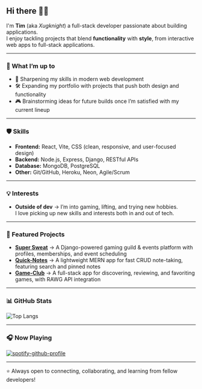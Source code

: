 ## Hi there 👋🏼

I'm **Tim** (aka *Xugknight*) a full-stack developer passionate about building applications.  
I enjoy tackling projects that blend **functionality** with **style**, from interactive web apps to full-stack applications.

---

### 🚀 What I’m up to
- 🌱 Sharpening my skills in modern web development  
- 🛠️ Expanding my portfolio with projects that push both design and functionality  
- 🎮 Brainstorming ideas for future builds once I’m satisfied with my current lineup  

---

### 🛡️ Skills
- **Frontend:** React, Vite, CSS (clean, responsive, and user-focused design)  
- **Backend:** Node.js, Express, Django, RESTful APIs  
- **Database:** MongoDB, PostgreSQL  
- **Other:** Git/GitHub, Heroku, Neon, Agile/Scrum  

---

### 💡 Interests
- **Outside of dev** → I’m into gaming, lifting, and trying new hobbies.  
  I love picking up new skills and interests both in and out of tech.  

---


### 🌟 Featured Projects
- [**Super Sweat**](https://super-sweat-587284064cdd.herokuapp.com/) → A Django-powered gaming guild & events platform with profiles, memberships, and event scheduling  
- [**Quick-Notes**](https://quick-notes-0105ece0e60a.herokuapp.com/) → A lightweight MERN app for fast CRUD note-taking, featuring search and pinned notes  
- [**Game-Club**](https://game-club-7dfc89d36c85.herokuapp.com/) → A full-stack app for discovering, reviewing, and favoriting games, with RAWG API integration


---

### 📊 GitHub Stats
![Top Langs](https://github-readme-stats.vercel.app/api/top-langs/?username=xugknight&theme=vision-friendly-dark&langs_count=8)

---

### 🎧 Now Playing
[![spotify-github-profile](https://spotify-github-profile.kittinanx.com/api/view?uid=timmyisntpackin&cover_image=true&theme=natemoo-re&show_offline=false&background_color=121212&interchange=false&bar_color=53b14f&bar_color_cover=false)](https://github.com/kittinan/spotify-github-profile)

---

⭐ Always open to connecting, collaborating, and learning from fellow developers!
